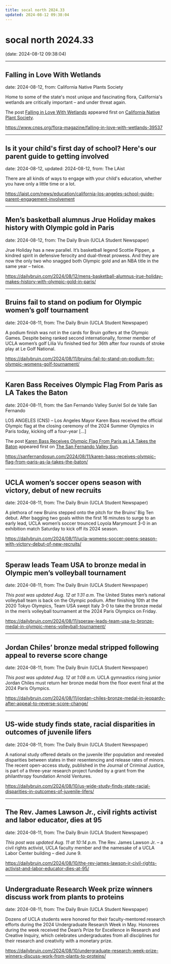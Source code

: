 ```yaml
---
title: socal north 2024.33
updated: 2024-08-12 09:38:04
---
```


# socal north 2024.33

(date: 2024-08-12 09:38:04)

---

## Falling in Love With Wetlands

date: 2024-08-12, from: California Native Plants Society

<p>Home to some of the state's most unique and fascinating flora, California's wetlands are critically important – and under threat again.</p>
<p>The post <a href="https://www.cnps.org/flora-magazine/falling-in-love-with-wetlands-39537">Falling in Love With Wetlands</a> appeared first on <a href="https://www.cnps.org">California Native Plant Society</a>.</p>
 

<https://www.cnps.org/flora-magazine/falling-in-love-with-wetlands-39537>

---

## Is it your child's first day of school? Here's our parent guide to getting involved

date: 2024-08-12, updated: 2024-08-12, from: The LAist

There are all kinds of ways to engage with your child's education, whether you have only a little time or a lot. 

<https://laist.com/news/education/california-los-angeles-school-guide-parent-engagement-involvement>

---

## Men’s basketball alumnus Jrue Holiday makes history with Olympic gold in Paris

date: 2024-08-12, from: The Daily Bruin (UCLA Student Newspaper)

Jrue Holiday has a new parallel.
It&#8217;s basketball legend Scottie Pippen, a kindred spirit in defensive ferocity and dual-threat prowess. 
And they are now the only two who snagged both Olympic gold and an NBA title in the same year &#8211; twice. 

<https://dailybruin.com/2024/08/12/mens-basketball-alumnus-jrue-holiday-makes-history-with-olympic-gold-in-paris/>

---

## Bruins fail to stand on podium for Olympic women’s golf tournament

date: 2024-08-11, from: The Daily Bruin (UCLA Student Newspaper)

A podium finish was not in the cards for Bruin golfers at the Olympic Games.
Despite being ranked second internationally, former member of UCLA women&#8217;s golf Lilia Vu finished tied for 36th after four rounds of stroke play at Le Golf National. 

<https://dailybruin.com/2024/08/11/bruins-fail-to-stand-on-podium-for-olympic-womens-golf-tournament/>

---

## Karen Bass Receives Olympic Flag From Paris as LA Takes the Baton

date: 2024-08-11, from: the San Fernando Valley Sun/el Sol de Valle San Fernando

<p>LOS ANGELES (CNS) &#8211; Los Angeles Mayor Karen Bass received the official Olympic flag at the closing ceremony of the 2024 Summer Olympics in Paris today, kicking off a four-year [&#8230;]</p>
<p>The post <a href="https://sanfernandosun.com/2024/08/11/karen-bass-receives-olympic-flag-from-paris-as-la-takes-the-baton/">Karen Bass Receives Olympic Flag From Paris as LA Takes the Baton</a> appeared first on <a href="https://sanfernandosun.com">The San Fernando Valley Sun</a>.</p>
 

<https://sanfernandosun.com/2024/08/11/karen-bass-receives-olympic-flag-from-paris-as-la-takes-the-baton/>

---

## UCLA women’s soccer opens season with victory, debut of new recruits

date: 2024-08-11, from: The Daily Bruin (UCLA Student Newspaper)

A plethora of new Bruins stepped onto the pitch for the Bruins&#8217; Big Ten debut.
After bagging two goals within the first 16 minutes to surge to an early lead, UCLA women&#8217;s soccer trounced Loyola Marymount 3-0 in an exhibition match Saturday to kick off its 2024 season. 

<https://dailybruin.com/2024/08/11/ucla-womens-soccer-opens-season-with-victory-debut-of-new-recruits/>

---

## Speraw leads Team USA to bronze medal in Olympic men’s volleyball tournament

date: 2024-08-11, from: The Daily Bruin (UCLA Student Newspaper)

<em>This post was updated Aug. 12 at 1:31 a.m.</em>
The United States men’s national volleyball team is back on the Olympic podium.
After finishing 10th at the 2020 Tokyo Olympics, Team USA swept Italy 3-0 to take the bronze medal in the men&#8217;s volleyball tournament at the 2024 Paris Olympics on Friday. 

<https://dailybruin.com/2024/08/11/speraw-leads-team-usa-to-bronze-medal-in-olympic-mens-volleyball-tournament/>

---

## Jordan Chiles’ bronze medal stripped following appeal to reverse score change

date: 2024-08-11, from: The Daily Bruin (UCLA Student Newspaper)

<em>This post was updated Aug. 12 at 1:08 a.m.</em>
UCLA gymnastics rising junior Jordan Chiles must return her bronze medal from the floor event final at the 2024 Paris Olympics. 

<https://dailybruin.com/2024/08/11/jordan-chiles-bronze-medal-in-jeopardy-after-appeal-to-reverse-score-change/>

---

## US-wide study finds state, racial disparities in outcomes of juvenile lifers

date: 2024-08-11, from: The Daily Bruin (UCLA Student Newspaper)

A national study offered details on the juvenile lifer population and revealed disparities between states in their resentencing and release rates of minors. 
The recent open-access study, published in the Journal of Criminal Justice, is part of a three-year research project funded by a grant from the philanthropy foundation Arnold Ventures. 

<https://dailybruin.com/2024/08/10/us-wide-study-finds-state-racial-disparities-in-outcomes-of-juvenile-lifers/>

---

## The Rev. James Lawson Jr., civil rights activist and labor educator, dies at 95

date: 2024-08-11, from: The Daily Bruin (UCLA Student Newspaper)

<em>This post was updated Aug. 11 at 10:14 p.m.</em>
The Rev. James Lawson Jr. – a civil rights activist, UCLA faculty member and the namesake of a UCLA Labor Center building – died June 9. 

<https://dailybruin.com/2024/08/10/the-rev-james-lawson-jr-civil-rights-activist-and-labor-educator-dies-at-95/>

---

## Undergraduate Research Week prize winners discuss work from plants to proteins

date: 2024-08-11, from: The Daily Bruin (UCLA Student Newspaper)

Dozens of UCLA students were honored for their faculty-mentored research efforts during the 2024 Undergraduate Research Week in May.
Honorees during the week received the Dean&#8217;s Prize for Excellence in Research and Creative Inquiry, which celebrates undergraduates from all disciplines for their research and creativity with a monetary prize. 

<https://dailybruin.com/2024/08/10/undergraduate-research-week-prize-winners-discuss-work-from-plants-to-proteins/>

